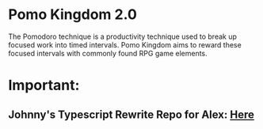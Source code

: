 # Pomo Kingdom 2.0
The Pomodoro technique is a productivity technique used to break up focused work into timed intervals. Pomo Kingdom aims to reward these focused intervals with commonly found RPG game elements.

# Important:
## Johnny's Typescript Rewrite Repo for Alex: [Here](https://github.com/Johnny-Dean/pomokingdom)

